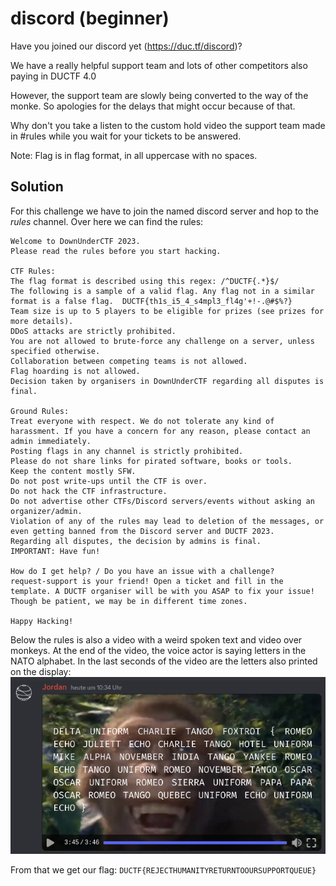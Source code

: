 # discord (beginner)
Have you joined our discord yet (https://duc.tf/discord)?

We have a really helpful support team and lots of other competitors also paying in DUCTF 4.0

However, the support team are slowly being converted to the way of the monke. So apologies for the delays that might occur because of that.

Why don't you take a listen to the custom hold video the support team made in #rules while you wait for your tickets to be answered.

Note: Flag is in flag format, in all uppercase with no spaces.

## Solution
For this challenge we have to join the named discord server and hop to the _rules_ channel. Over here we can find the rules:
```
Welcome to DownUnderCTF 2023.
Please read the rules before you start hacking.

CTF Rules:
The flag format is described using this regex: /^DUCTF{.*}$/
The following is a sample of a valid flag. Any flag not in a similar format is a false flag.  DUCTF{th1s_i5_4_s4mpl3_fl4g'+!-.@#$%?}
Team size is up to 5 players to be eligible for prizes (see prizes for more details).
DDoS attacks are strictly prohibited.
You are not allowed to brute-force any challenge on a server, unless specified otherwise.
Collaboration between competing teams is not allowed.
Flag hoarding is not allowed.
Decision taken by organisers in DownUnderCTF regarding all disputes is final.

Ground Rules:
Treat everyone with respect. We do not tolerate any kind of harassment. If you have a concern for any reason, please contact an admin immediately.
Posting flags in any channel is strictly prohibited.
Please do not share links for pirated software, books or tools.
Keep the content mostly SFW.
Do not post write-ups until the CTF is over.
Do not hack the CTF infrastructure.
Do not advertise other CTFs/Discord servers/events without asking an organizer/admin.
Violation of any of the rules may lead to deletion of the messages, or even getting banned from the Discord server and DUCTF 2023.
Regarding all disputes, the decision by admins is final.
IMPORTANT: Have fun!

How do I get help? / Do you have an issue with a challenge?
request-support is your friend! Open a ticket and fill in the template. A DUCTF organiser will be with you ASAP to fix your issue! Though be patient, we may be in different time zones.

Happy Hacking!
```

Below the rules is also a video with a weird spoken text and video over monkeys. At the end of the video, the voice actor is saying letters in the NATO alphabet. In the last seconds of the video are the letters also printed on the display:
![Flag](images/discord.png)

From that we get our flag: `DUCTF{REJECTHUMANITYRETURNTOOURSUPPORTQUEUE}`
